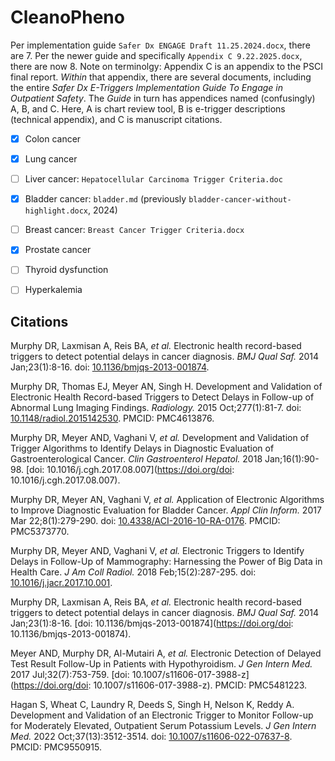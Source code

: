# CleanoPheno

Per implementation guide `Safer Dx ENGAGE Draft 11.25.2024.docx`,
there are 7. Per the newer guide and specifically `Appendix C
9.22.2025.docx`, there are now 8. Note on terminolgy: Appendix C is an
appendix to the PSCI final report. *Within* that appendix, there are
several documents, including the entire *Safer Dx E-Triggers
Implementation Guide To Engage in Outpatient Safety*. The *Guide* in
turn has appendices named (confusingly) A, B, and C. Here, A is chart
review tool, B is e-trigger descriptions (technical appendix), and C
is manuscript citations.


- [x] Colon cancer
- [x] Lung cancer
- [ ] Liver cancer: `Hepatocellular Carcinoma Trigger Criteria.doc`
- [x] Bladder cancer: `bladder.md` (previously `bladder-cancer-without-highlight.docx`, 2024)
- [ ] Breast cancer: `Breast Cancer Trigger Criteria.docx`
- [x] Prostate cancer
- [ ] Thyroid dysfunction
- [ ] Hyperkalemia




## Citations

Murphy DR, Laxmisan A, Reis BA, *et al.* Electronic health
record-based triggers to detect potential delays in cancer diagnosis.
*BMJ Qual Saf.* 2014 Jan;23(1):8-16. doi: [10.1136/bmjqs-2013-001874](https://doi.org/10.1136/bmjqs-2013-001874).

Murphy DR, Thomas EJ, Meyer AN, Singh H. Development and Validation of
Electronic Health Record-based Triggers to Detect Delays in Follow-up
of Abnormal Lung Imaging Findings. *Radiology.* 2015 Oct;277(1):81-7.
doi: [10.1148/radiol.2015142530](https://doi.org/10.1148/radiol.2015142530). PMCID: PMC4613876.

Murphy DR, Meyer AND, Vaghani V, *et al.* Development and Validation
of Trigger Algorithms to Identify Delays in Diagnostic Evaluation of
Gastroenterological Cancer. *Clin Gastroenterol Hepatol.* 2018
Jan;16(1):90-98. [doi: 10.1016/j.cgh.2017.08.007](https://doi.org/doi: 10.1016/j.cgh.2017.08.007).

Murphy DR, Meyer AN, Vaghani V, *et al.* Application of Electronic
Algorithms to Improve Diagnostic Evaluation for Bladder Cancer. *Appl
Clin Inform.* 2017 Mar 22;8(1):279-290. doi:
[10.4338/ACI-2016-10-RA-0176](https://doi.org/10.4338/ACI-2016-10-RA-0176). PMCID: PMC5373770.

Murphy DR, Meyer AND, Vaghani V, *et al.* Electronic Triggers to
Identify Delays in Follow-Up of Mammography: Harnessing the Power of
Big Data in Health Care. *J Am Coll Radiol.* 2018 Feb;15(2):287-295.
doi: [10.1016/j.jacr.2017.10.001](https://doi.org/10.1016/j.jacr.2017.10.001).

Murphy DR, Laxmisan A, Reis BA, *et al.* Electronic health
record-based triggers to detect potential delays in cancer diagnosis.
*BMJ Qual Saf.* 2014 Jan;23(1):8-16. [doi: 10.1136/bmjqs-2013-001874](https://doi.org/doi: 10.1136/bmjqs-2013-001874).

Meyer AND, Murphy DR, Al-Mutairi A, *et al.* Electronic Detection of
Delayed Test Result Follow-Up in Patients with Hypothyroidism. *J Gen
Intern Med.* 2017 Jul;32(7):753-759. [doi: 10.1007/s11606-017-3988-z](https://doi.org/doi: 10.1007/s11606-017-3988-z).
PMCID: PMC5481223.

Hagan S, Wheat C, Laundry R, Deeds S, Singh H, Nelson K, Reddy A.
Development and Validation of an Electronic Trigger to Monitor
Follow-up for Moderately Elevated, Outpatient Serum Potassium Levels.
*J Gen Intern Med.* 2022 Oct;37(13):3512-3514. doi:
[10.1007/s11606-022-07637-8](https://doi.org/10.1007/s11606-022-07637-8). PMCID: PMC9550915.
